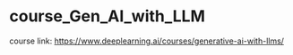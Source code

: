 # course_Gen_AI_with_LLM

course link: https://www.deeplearning.ai/courses/generative-ai-with-llms/
